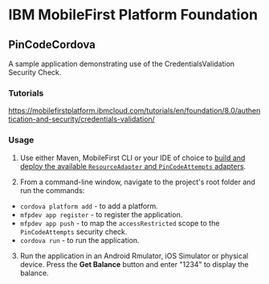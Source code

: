 IBM MobileFirst Platform Foundation
===
## PinCodeCordova
A sample application demonstrating use of the CredentialsValidation Security Check.

### Tutorials
https://mobilefirstplatform.ibmcloud.com/tutorials/en/foundation/8.0/authentication-and-security/credentials-validation/

### Usage

1. Use either Maven, MobileFirst CLI or your IDE of choice to [build and deploy the available `ResourceAdapter` and `PinCodeAttempts` adapters](https://mobilefirstplatform.ibmcloud.com/tutorials/en/foundation/8.0/adapters/creating-adapters/).

2. From a command-line window, navigate to the project's root folder and run the commands:
 - `cordova platform add` - to add a platform.
 - `mfpdev app register` - to register the application.
 - `mfpdev app push` - to map the `accessRestricted` scope to the `PinCodeAttempts` security check.
 - `cordova run` - to run the application.

3. Run the application in an Android Rmulator, iOS Simulator or physical device. Press the **Get Balance** button and enter "1234" to display the balance.

